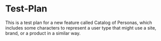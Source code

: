 # Test-Plan
This is a test plan for a new feature called Catalog of Personas, which includes some characters to represent a user type that might use a site, brand, or a product in a similar way.
